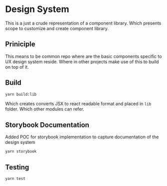 # Design System

This is a just a crude representation of a component library. Which presents scope to customize and create component library.

## Priniciple

This means to be common repo where are the basic components specific to UX design system reside. Where in other projects make use of this to build on top of it.

## Build

```bash
yarn build:lib
```

Which creates converts JSX to react readable format and placed in `lib` folder. Which other modules can refer.

## Storybook Documentation

Added POC for storybook implementation to capture documentation of the design system

```bash
yarn storybook
```

## Testing

```bash
yarn test
```
